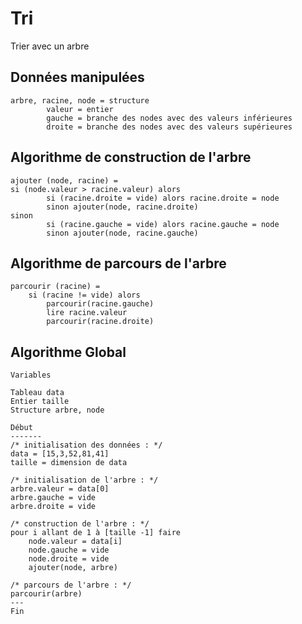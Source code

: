 # Tri

Trier avec un arbre 

## Données manipulées
```
arbre, racine, node = structure 
		valeur = entier 
		gauche = branche des nodes avec des valeurs inférieures 
		droite = branche des nodes avec des valeurs supérieures
```

## Algorithme de construction de l'arbre
```
ajouter (node, racine) =
si (node.valeur > racine.valeur) alors
		si (racine.droite = vide) alors racine.droite = node
		sinon ajouter(node, racine.droite)
sinon
		si (racine.gauche = vide) alors racine.gauche = node
		sinon ajouter(node, racine.gauche)
```

## Algorithme de parcours de l'arbre
```
parcourir (racine) =
	si (racine != vide) alors
		parcourir(racine.gauche)
		lire racine.valeur
		parcourir(racine.droite)
```

## Algorithme Global
```
Variables

Tableau data
Entier taille
Structure arbre, node

Début
-------
/* initialisation des données : */
data = [15,3,52,81,41]
taille = dimension de data

/* initialisation de l'arbre : */
arbre.valeur = data[0]
arbre.gauche = vide
arbre.droite = vide

/* construction de l'arbre : */
pour i allant de 1 à [taille -1] faire
	node.valeur = data[i]
	node.gauche = vide
	node.droite = vide
	ajouter(node, arbre)

/* parcours de l'arbre : */
parcourir(arbre)
---
Fin
```
